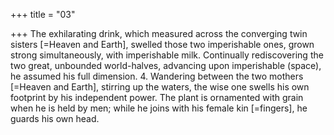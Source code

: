 +++
title = "03"

+++
The exhilarating drink, which measured across the converging twin  sisters [=Heaven and Earth], swelled those two imperishable ones,
grown strong simultaneously, with imperishable milk.
Continually rediscovering the two great, unbounded world-halves,
advancing upon imperishable (space), he assumed his full dimension. 4. Wandering between the two mothers [=Heaven and Earth], stirring  up the waters, the wise one swells his own footprint by his
independent power.
The plant is ornamented with grain when he is held by men; while he  joins with his female kin [=fingers], he guards his own head.
